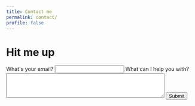 ```yaml
---
title: Contact me
permalink: contact/
profile: false
---
```


<h1 id="contactHeader">Hit me up</h1>

<form accept-charset="UTF-8" id="contactform" action="http://pooleapp.com/stash/643aada2-81e9-422f-8de1-1568e7aed6d5/" method="POST">
  <div class="form-group">
    <label for="email">What's your email?</label>
    <input type="email" id="email" name="email" required>
    <label for="description">What can I help you with?</label>
    <textarea rows="4" cols="50" name="description" form="contactform"></textarea>
    <input type="hidden" name="redirect_to" value="/thanks" />
    <button class="cta" type="submit">Submit</button>
  </div>
</form>
